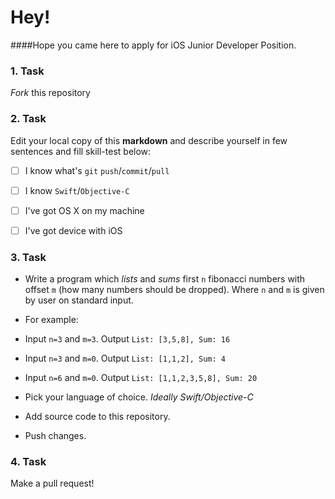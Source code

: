# Hey!

####Hope you came here to apply for iOS Junior Developer Position.

### 1. Task
_Fork_ this repository

### 2. Task
Edit your local copy of this **markdown** and describe yourself in few sentences and fill skill-test below:

- [ ] I know what's `git` `push`/`commit`/`pull` 
- [ ] I know `Swift`/`Objective-C`
- [ ] I've got OS X on my machine
- [ ] I've got device with iOS


### 3. Task
- Write a program which _lists_ and _sums_ first `n` fibonacci numbers with offset `m` (how many numbers should be dropped). Where `n` and `m` is given by user on standard input.

- For example:
 - Input `n=3` and `m=3`. Output `List: [3,5,8], Sum: 16` 
 - Input `n=3` and `m=0`. Output `List: [1,1,2], Sum: 4`
 - Input `n=6` and `m=0`. Output `List: [1,1,2,3,5,8], Sum: 20`

- Pick your language of choice. _Ideally Swift/Objective-C_

- Add source code to this repository. 

- Push changes.

### 4. Task
Make a pull request!